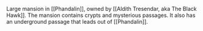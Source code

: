Large mansion in [[Phandalin]], owned by [[Aldith Tresendar, aka The Black Hawk]]. The mansion contains crypts and mysterious passages. It also has an underground passage that leads out of [[Phandalin]].